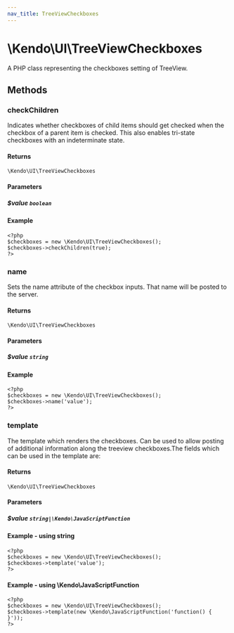 ```yaml
---
nav_title: TreeViewCheckboxes
---
```


# \Kendo\UI\TreeViewCheckboxes

A PHP class representing the checkboxes setting of TreeView.


## Methods

### checkChildren
Indicates whether checkboxes of child items should get checked when the checkbox of a parent item is checked. This
also enables tri-state checkboxes with an indeterminate state.

#### Returns
`\Kendo\UI\TreeViewCheckboxes`

#### Parameters

##### $value `boolean`



#### Example 
    <?php
    $checkboxes = new \Kendo\UI\TreeViewCheckboxes();
    $checkboxes->checkChildren(true);
    ?>

### name
Sets the name attribute of the checkbox inputs. That name will be posted to the server.

#### Returns
`\Kendo\UI\TreeViewCheckboxes`

#### Parameters

##### $value `string`



#### Example 
    <?php
    $checkboxes = new \Kendo\UI\TreeViewCheckboxes();
    $checkboxes->name('value');
    ?>

### template
The template which renders the checkboxes. Can be used to allow posting of
additional information along the treeview checkboxes.The fields which can be used in the template are:

#### Returns
`\Kendo\UI\TreeViewCheckboxes`

#### Parameters

##### $value `string|\Kendo\JavaScriptFunction`



#### Example  - using string
    <?php
    $checkboxes = new \Kendo\UI\TreeViewCheckboxes();
    $checkboxes->template('value');
    ?>

#### Example  - using \Kendo\JavaScriptFunction
    <?php
    $checkboxes = new \Kendo\UI\TreeViewCheckboxes();
    $checkboxes->template(new \Kendo\JavaScriptFunction('function() { }'));
    ?>

